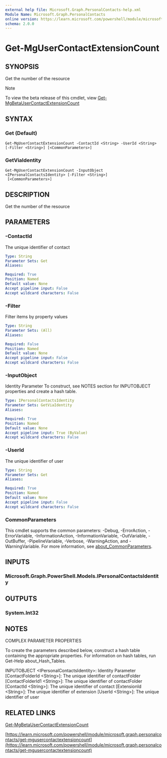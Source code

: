 ```yaml
---
external help file: Microsoft.Graph.PersonalContacts-help.xml
Module Name: Microsoft.Graph.PersonalContacts
online version: https://learn.microsoft.com/powershell/module/microsoft.graph.personalcontacts/get-mgusercontactextensioncount
schema: 2.0.0
---
```


# Get-MgUserContactExtensionCount

## SYNOPSIS
Get the number of the resource

> [!NOTE]
> To view the beta release of this cmdlet, view [Get-MgBetaUserContactExtensionCount](/powershell/module/Microsoft.Graph.Beta.PersonalContacts/Get-MgBetaUserContactExtensionCount?view=graph-powershell-beta)

## SYNTAX

### Get (Default)
```
Get-MgUserContactExtensionCount -ContactId <String> -UserId <String> [-Filter <String>] [<CommonParameters>]
```

### GetViaIdentity
```
Get-MgUserContactExtensionCount -InputObject <IPersonalContactsIdentity> [-Filter <String>]
 [<CommonParameters>]
```

## DESCRIPTION
Get the number of the resource

## PARAMETERS

### -ContactId
The unique identifier of contact

```yaml
Type: String
Parameter Sets: Get
Aliases:

Required: True
Position: Named
Default value: None
Accept pipeline input: False
Accept wildcard characters: False
```

### -Filter
Filter items by property values

```yaml
Type: String
Parameter Sets: (All)
Aliases:

Required: False
Position: Named
Default value: None
Accept pipeline input: False
Accept wildcard characters: False
```

### -InputObject
Identity Parameter
To construct, see NOTES section for INPUTOBJECT properties and create a hash table.

```yaml
Type: IPersonalContactsIdentity
Parameter Sets: GetViaIdentity
Aliases:

Required: True
Position: Named
Default value: None
Accept pipeline input: True (ByValue)
Accept wildcard characters: False
```

### -UserId
The unique identifier of user

```yaml
Type: String
Parameter Sets: Get
Aliases:

Required: True
Position: Named
Default value: None
Accept pipeline input: False
Accept wildcard characters: False
```

### CommonParameters
This cmdlet supports the common parameters: -Debug, -ErrorAction, -ErrorVariable, -InformationAction, -InformationVariable, -OutVariable, -OutBuffer, -PipelineVariable, -Verbose, -WarningAction, and -WarningVariable. For more information, see [about_CommonParameters](http://go.microsoft.com/fwlink/?LinkID=113216).

## INPUTS

### Microsoft.Graph.PowerShell.Models.IPersonalContactsIdentity
## OUTPUTS

### System.Int32
## NOTES
COMPLEX PARAMETER PROPERTIES

To create the parameters described below, construct a hash table containing the appropriate properties.
For information on hash tables, run Get-Help about_Hash_Tables.

INPUTOBJECT \<IPersonalContactsIdentity\>: Identity Parameter
  \[ContactFolderId \<String\>\]: The unique identifier of contactFolder
  \[ContactFolderId1 \<String\>\]: The unique identifier of contactFolder
  \[ContactId \<String\>\]: The unique identifier of contact
  \[ExtensionId \<String\>\]: The unique identifier of extension
  \[UserId \<String\>\]: The unique identifier of user

## RELATED LINKS
[Get-MgBetaUserContactExtensionCount](/powershell/module/Microsoft.Graph.Beta.PersonalContacts/Get-MgBetaUserContactExtensionCount?view=graph-powershell-beta)

[https://learn.microsoft.com/powershell/module/microsoft.graph.personalcontacts/get-mgusercontactextensioncount](https://learn.microsoft.com/powershell/module/microsoft.graph.personalcontacts/get-mgusercontactextensioncount)



